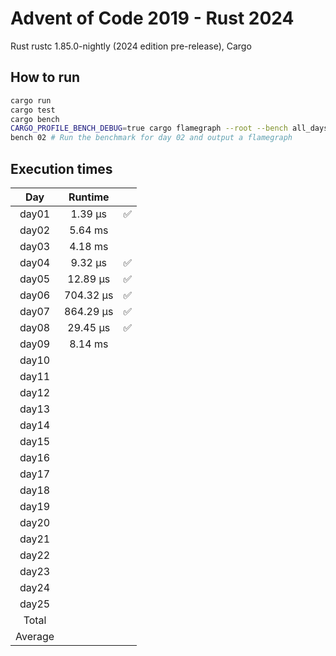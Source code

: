 # Advent of Code 2019 - Rust 2024

Rust rustc 1.85.0-nightly (2024 edition pre-release), Cargo

## How to run
```sh
cargo run
cargo test
cargo bench
CARGO_PROFILE_BENCH_DEBUG=true cargo flamegraph --root --bench all_days -- --
bench 02 # Run the benchmark for day 02 and output a flamegraph
```

## Execution times

| Day     | Runtime      |     |
| :-----: | :----------: | :-: |
| day01   |     1.39 µs  |  ✅  |
| day02   |     5.64 ms  |     |
| day03   |     4.18 ms  |     |
| day04   |     9.32 µs  |  ✅  |
| day05   |    12.89 µs  |  ✅  |
| day06   |   704.32 µs  |  ✅  |
| day07   |   864.29 µs  |  ✅  |
| day08   |    29.45 µs  |  ✅  |
| day09   |     8.14 ms  |     |
| day10   |              |     |
| day11   |              |     |
| day12   |              |     |
| day13   |              |     |
| day14   |              |     |
| day15   |              |     |
| day16   |              |     |
| day17   |              |     |
| day18   |              |     |
| day19   |              |     | 
| day20   |              |     |
| day21   |              |     |
| day22   |              |     |
| day23   |              |     |
| day24   |              |     |
| day25   |              |     |
| Total   |              |     |
| Average |              |     |
